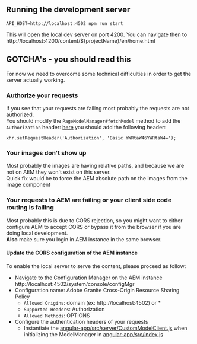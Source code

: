 ## Running the development server
```
API_HOST=http://localhost:4502 npm run start
```
This will open the local dev server on port 4200. You can navigate then to 
http://localhost:4200/content/${projectName}/en/home.html

## GOTCHA's - you should read this

For now we need to overcome some technical difficulties in order to get the server actually working.

### Authorize your requests
If you see that your requests are failing most probably the requests are not authorized.  
You should modify the `PageModelManager#fetchModel` method to add the `Authorization` header:
[here](https://www.npmjs.com/package/@adobe/cq-spa-page-model-manager)
you should add the following header:
```
xhr.setRequestHeader('Authorization', 'Basic YWRtaW46YWRtaW4=');
```
### Your images don't show up
Most probably the images are having relative paths, and because we are not on AEM they won't exist on this server.  
Quick fix would be to force the AEM absolute path on the images from the image component

### Your requests to AEM are failing or your client side code routing is failing
Most probably this is due to CORS rejection, so you might want to either configure AEM to accept CORS or bypass it from
 the browser if you are doing local development.  
**Also** make sure you login in AEM instance in the same browser.

#### Update the CORS configuration of the AEM instance
To enable the local server to serve the content, please proceed as follow:
- Navigate to the Configuration Manager on the AEM instance http://localhost:4502/system/console/configMgr
- Configuration name: Adobe Granite Cross-Origin Resource Sharing Policy
  - ```Allowed Origins```: domain (ex: http://localhost:4502) or *
  - ```Supported Headers```: Authorization
  - ```Allowed Methods```: OPTIONS
- Configure the authentication headers of your requests
  - Instantiate the [angular-app/src/server/CustomModelClient.js](angular-app/src/server/CustomModelClient.js) when initializing the ModelManager in [angular-app/src/index.js](angular-app/src/index.js)
